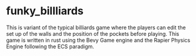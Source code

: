 # funky_billliards
This is variant of the typical billiards game where the players can edit the set up of the walls and the position of the pockets before playing.
This game is written in rust using the Bevy Game engine and the Rapier Physics Engine following the ECS paradigm.
